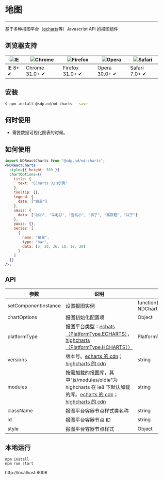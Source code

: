 # 地图

---

基于多种报图平台（[echarts](http://echarts.baidu.com/)等）Javascript API 的报图组件

## 浏览器支持

| ![IE](https://raw.githubusercontent.com/godban/browsers-support-badges/master/src/images/edge.png) | ![Chrome](https://raw.githubusercontent.com/godban/browsers-support-badges/master/src/images/chrome.png) | ![Firefox](https://raw.githubusercontent.com/godban/browsers-support-badges/master/src/images/firefox.png) | ![Opera](https://raw.githubusercontent.com/godban/browsers-support-badges/master/src/images/opera.png) | ![Safari](https://raw.githubusercontent.com/godban/browsers-support-badges/master/src/images/safari.png) |
| -------------------------------------------------------------------------------------------------- | -------------------------------------------------------------------------------------------------------- | ---------------------------------------------------------------------------------------------------------- | ------------------------------------------------------------------------------------------------------ | -------------------------------------------------------------------------------------------------------- |
| IE 8+ ✔                                                                                            | Chrome 31.0+ ✔                                                                                           | Firefox 31.0+ ✔                                                                                            | Opera 30.0+ ✔                                                                                          | Safari 7.0+ ✔                                                                                            |

## 安装

```bash
$ npm install @sdp.nd/nd-charts --save
```

## 何时使用

* 需要数据可视化图表的时候。

## 如何使用

```jsx
import NDReactCharts from "@sdp.nd/nd-charts";
<NDReactCharts
  style={{ height: 500 }}
  chartOptions={{
    title: {
      text: "ECharts 入门示例"
    },
    tooltip: {},
    legend: {
      data: ["销量"]
    },
    xAxis: {
      data: ["衬衫", "羊毛衫", "雪纺衫", "裤子", "高跟鞋", "袜子"]
    },
    yAxis: {},
    series: [
      {
        name: "销量",
        type: "bar",
        data: [5, 20, 36, 10, 10, 20]
      }
    ]
  }}
/>;
```

## API

| 参数                 | 说明                                                                                                                                                                                  | 类型                             | 默认值                                                                |
| -------------------- | ------------------------------------------------------------------------------------------------------------------------------------------------------------------------------------- | -------------------------------- | --------------------------------------------------------------------- |
| setComponentInstance | 设置报图实例                                                                                                                                                                          | function(chartInstance, NDChart) | -                                                                     |
| chartOptions         | 报图初始化配置项                                                                                                                                                                      | Object                           | -                                                                     |
| platformType         | 报图平台类型：[echats（PlatformType.ECHARTS）](http://echarts.baidu.com/)，[highcharts（PlatformType.HCHARTS））](https://www.hcharts.cn/)                                            | PlatformType                     | PlatformType.ECHARTS                                                  |
| versions             | 版本号。[echarts 的 cdn](http://www.bootcdn.cn/echarts/)；[highcharts 的 cdn](http://www.bootcdn.cn/highcharts/)                                                                      | string                           | echarts:'4.0.2'；highcharts:'6.0.2'                                   |
| modules              | 按需加载的报图库，其中"js/modules/oldie"为 highcharts 在 ie8 下默认加载的库。[echarts 的 cdn](http://www.bootcdn.cn/echarts/)；[highcharts 的 cdn](http://www.bootcdn.cn/highcharts/) | string                           | echarts:["echarts.min"]；highcharts:["highcharts","js/modules/oldie"] |
| className            | 报图平台容器节点样式类名称                                                                                                                                                            | string                           | -                                                                     |
| id                   | 报图平台容器节点 ID                                                                                                                                                                   | string                           | -                                                                     |
| style                | 报图平台容器节点样式                                                                                                                                                                  | Object                           | -                                                                     |

## 本地运行

```
npm install
npm run start
```

http://localhost:8008
